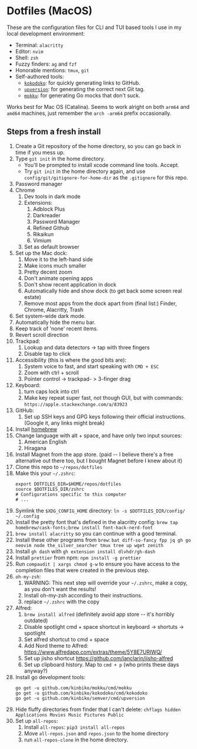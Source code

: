 # Dotfiles (MacOS)

These are the configuration files for CLI and TUI based tools I use in my local development environment:

- Terminal: `alacritty`
- Editor: `nvim`
- Shell: `zsh`
- Fuzzy finders: `ag` and `fzf`
- Honorable mentions: `tmux`, `git`
- Self-authored tools:
  - [`kokodoko`](https://github.com/kinbiko/kokodoko): for quickly generating links to GitHub.
  - [`upversion`](https://github.com/kinbiko/semver): for generating the correct next Git tag.
  - [`mokku`](https://github.com/kinbiko/mokku): for generating Go mocks that don't suck.

Works best for Mac OS (Catalina).
Seems to work alright on both `arm64` and `amd64` machines, just remember the `arch -arm64` prefix occasionally.

## Steps from a fresh install

1. Create a Git repository of the home directory, so you can go back in time if you mess up.
1. Type `git init` in the home directory.
   - You'll be prompted to install xcode command line tools. Accept.
   - Try `git init` in the home directory again, and use `config/git/gitignore-for-home-dir` as the `.gitignore` for this repo.
1. Password manager
1. Chrome
   1. Dev tools in dark mode
   1. Extensions:
      1. Adblock Plus
      1. Darkreader
      1. Password Manager
      1. Refined Github
      1. Rikaikun
      1. Vimium
   1. Set as default browser
1. Set up the Mac dock:
   1. Move it to the left-hand side
   1. Make icons much smaller
   1. Pretty decent zoom
   1. Don't animate opening apps
   1. Don't show recent application in dock
   1. Automatically hide and show dock (to get back some screen real estate)
   1. Remove most apps from the dock apart from (final list:) Finder, Chrome, Alacritty, Trash
1. Set system-wide dark mode.
1. Automatically hide the menu bar.
1. Keep track of 'none' recent items.
1. Revert scroll direction
1. Trackpad:
   1. Lookup and data detectors -> tap with three fingers
   1. Disable tap to click
1. Accessibility (this is where the good bits are):
   1. System voice to fast, and start speaking with `CMD + ESC`
   1. Zoom with ctrl + scroll
   1. Pointer control -> trackpad- > 3-finger drag
1. Keyboard:
   1. turn caps lock into ctrl
   1. Make key repeat super fast, not though GUI, but with commands: `https://apple.stackexchange.com/a/83923`
1. GitHub:
   1. Set up SSH keys and GPG keys following their official instructions. (Google it, any links might break)
1. Install [homebrew](https://brew.sh/)
1. Change language with alt + space, and have only two input sources:
   1. American English
   1. Hiragana
1. Install Magnet from the app store. (paid -- I believe there's a free alternative out there too, but I bought Magnet before I knew about it)
1. Clone this repo to `~/repos/dotfiles`
1. Make this your `~/.zshrc`:
   ```
   export DOTFILES_DIR=$HOME/repos/dotfiles
   source $DOTFILES_DIR/zshrc
   # Configurations specific to this computer
   # ...
   ```
1. Symlink the `$XDG_CONFIG_HOME` directory: `ln -s $DOTFILES_DIR/config/ ~/.config`
1. Install the pretty font that's defined in the alacritty config: `brew tap homebrew/cask-fonts;brew install font-hack-nerd-font`
1. `brew install alacritty` so you can continue with a good terminal.
1. Install these other programs from `brew`: `bat diff-so-fancy fpp jq gh go neovim node the_silver_searcher tmux tree up wget zenith`
1. Install `gh dash` with `gh extension install dlvhdr/gh-dash`
1. Install `prettier` from npm: `npm install -g prettier`
1. Run `compaudit | xargs chmod g-w` to ensure you have access to the completion files that were created in the previous step.
1. `oh-my-zsh`:
   1. WARNING: This next step will override your `~/.zshrc`, make a copy, as you don't want the results!
   1. Install oh-my-zsh according to their instructions.
   1. replace `~/.zshrc` with the copy
1. Alfred:
   1. `brew install alfred` (definitely avoid app store -- it's horribly outdated)
   1. Disable spotlight cmd + space shortcut in keyboard -> shortuts -> spotlight
   1. Set alfred shortcut to cmd + space
   1. Add Nord theme to Alfred: https://www.alfredapp.com/extras/theme/5Y8E7URIWQ/
   1. Set up jisho shortcut https://github.com/janclarin/jisho-alfred
   1. Set up clipboard history. Map to `cmd + p` (who prints these days anyway?)
1. Install go development tools:
   ```console
   go get -u github.com/kinbiko/mokku/cmd/mokku
   go get -u github.com/kinbiko/kokodoko/cmd/kokodoko
   go get -u github.com/kinbiko/semver/cmd/upversion
   ```
1. Hide fluffy directories from finder that I can't delete: `chflags hidden Applications Movies Music Pictures Public`
1. Set up `all-repos`:
   1. Install `all-repos`: `pip3 install all-repos`
   1. Move `all-repos.json` and `repos.json` to the home directory
   1. run `all-repos-clone` in the home directory.
